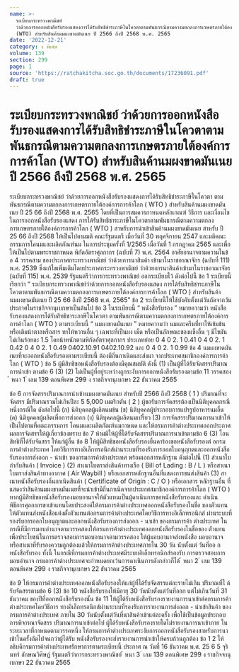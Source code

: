 ```yaml
---
name: >-
  ระเบียบกระทรวงพาณิชย์
  ว่าด้วยการออกหนังสือรับรองแสดงการได้รับสิทธิชำระภาษีในโควตาตามพันธกรณีตามความตกลงการเกษตรภายใต้องค์การการค้าโลก
  (WTO) สำหรับสินค้านมผงขาดมันเนย ปี 2566 ถึงปี 2568 พ.ศ. 2565
date: '2022-12-21'
category: ง พิเศษ
volume: 139
section: 299
page: 1
source: 'https://ratchakitcha.soc.go.th/documents/17236091.pdf'
draft: true
---
```


# ระเบียบกระทรวงพาณิชย์ ว่าด้วยการออกหนังสือรับรองแสดงการได้รับสิทธิชำระภาษีในโควตาตามพันธกรณีตามความตกลงการเกษตรภายใต้องค์การการค้าโลก (WTO) สำหรับสินค้านมผงขาดมันเนย ปี 2566 ถึงปี 2568 พ.ศ. 2565

ระเบียบกระทรวงพาณิชย์ ว่าด้วยการออกหนังสือรับรองแสดงการได้รับสิทธิชำระภาษีในโควตา ตามพันธกรณีตามความตกลงการเกษตรภายใต้องค์การการค้าโลก ( WTO ) สำหรับสินค้านมผงขาดมันเนย ปี 25 66 ถึงปี 2568 พ.ศ. 2565 โดยที่เป็นการสมควรกาหนดหลักเกณฑ์ วิธีการ และเงื่อนไขในการออกหนังสือรับรองแสดง การได้รับสิทธิชาระภาษีในโควตาตามพันธกรณีตามความตกลงการเกษตรภายใต้องค์การการค้าโลก ( WTO ) สาหรับการนำเข้าสินค้านมผงขาดมันเนย สาหรับ ปี 25 66 ถึงปี 2568 ให้เป็นไปตามมติ คณะรัฐมนตรี เมื่อวันที่ 30 พฤศจิกายน 2547 และมติคณะกรรมการโคนมและผลิตภัณฑ์นม ในการประชุมครั้งที่ 1/2565 เมื่อวันที่ 1 กรกฎาคม 2565 และเพื่อให้เป็นไปตามพระราชกาหนด พิกัดอัตราศุลกากร (ฉบับที่ 7) พ.ศ. 2564 อาศัยอานาจตามความในข้ อ 4 วรรคสาม ของประกาศกระทรวงพาณิชย์ ว่าด้วยการนาสินค้า เข้ามาในราชอาณาจักร (ฉบับที่ 111) พ.ศ. 2539 ซึ่งแก้ไขเพิ่มเติมโดยประกาศกระทรวงพาณิชย์ ว่าด้วยการนาสินค้าเข้ามาในราชอาณาจักร (ฉบับที่ 115) พ.ศ. 2539 รัฐมนตรีว่าการกระทรวงพาณิชย์ ออกระเบียบไว้ ดังต่อไปนี้ ข้อ 1 ระเบียบนี้เรียกว่า “ ระเบียบกระทรวงพาณิชย์ว่าด้วยการออกหนังสือรับรองแสดง การได้รับสิทธิชาระภาษีในโควตาตามพันธกรณีตามความตกลงการเกษตรภายใต้องค์การการค้าโลก ( WTO ) สำหรับสินค้านมผงขาดมันเนย ปี 25 66 ถึงปี 2568 พ.ศ. 2565” ข้อ 2 ระเบียบนี้ให้ใช้บังคับตั้งแต่วันถัดจากวันประกาศในราชกิจจานุเบกษาเป็นต้นไป ข้อ 3 ในระเบียบนี้ “ หนังสือรับรอง ” หมายความว่า หนังสือรับรองแสดงการได้รับสิทธิชาระภาษีในโควตา ตามพันธกรณีตามความตกลงการเกษตรภายใต้องค์การการค้าโลก ( WTO ) ตามระเบียบนี้ “ นมผงขาดมันเนย ” หมายความว่า นมและครีมที่ทาให้เข้มข้นหรือเติมน้าตาลหรือสาร ทาให้หวานอื่น ๆ เฉพาะที่เป็นผง เม็ด หรือเป็นลักษณะของแข็งอื่น ๆ มีไขมันไม่เกินร้อยละ 1.5 โดยน้าหนักตามพิกัดอัตราศุลกากร ประเภทย่อย 0 4 0 2. 1 0.41 0 4 0 2. 1 0.42 0 4 0 2. 1 0.49 0402.10.91 0402.10.92 และ 0 4 0 2. 1 0.99 ข้อ 4 นมผงขาดมันเนยที่จะออกหนังสือรับรองตามระเบียบนี้ ต้องมีถิ่นกาเนิดและส่งมา จากประเทศสมาชิกองค์การการค้าโลก ( WTO ) ข้อ 5 ผู้มีสิทธิขอหนังสือรับรองต้องมีคุณสมบัติ ดังนี้ (1) เป็นผู้ที่ได้รับจัดสรรปริมาณการนำเข้า ตามข้อ 6 (3) (2) ไม่เป็นผู้ที่อยู่ระหว่างถูกระงับการออกหนังสือรับรองตามข้อ 11 วรรคสอง ้ หนา 1 ่ เลม 139 ตอนพิเศษ 299 ง ราชกิจจานุเบกษา 22 ธันวาคม 2565

ข้อ 6 การจัดสรรปริมาณการนำเข้านมผงขาดมันเนย สำหรับปี 2566 ถึงปี 2568 ( 1 ) ปริมาณที่จะจัดสรร มีปริมาณรวมไม่เกินปีละ 5 5,000 เมตริกตัน ( 2 ) ผู้ขอรับการจัดสรรต้องเป็นนิติบุคคลกรณีหนึ่งกรณีใด ดังต่อไปนี้ (ก) นิติบุคคลผู้ผลิตนมข้น (ข) นิติบุคคลผู้ประกอบการแปรรูปอาหารนมอื่น (ค) นิติบุคคลผู้ผลิตเพื่อการส่งออก (ง) นิติบุคคลผู้ผลิตนมเปรี้ยว (3) การจัดสรรปริมาณการนาเข้าให้เป็นไปตามที่คณะกรรมการ โคนมและผลิตภัณฑ์นมกาหนด และให้กรมการค้าต่างประเทศออกประกาศผลการจัดสรรให้ผู้เกี่ยวข้องทราบ ข้อ 7 ห้ามมิให้ผู้ที่ได้รับจัดสรรปริมาณการนาเข้าตามข้อ 6 (3) โอนสิทธิที่ได้รับจัดสรร ให้แก่ผู้อื่น ข้อ 8 ให้ผู้มีสิทธิขอหนังสือรับรองยื่นคาร้องขอหนังสือรับรองต่ อกรมการค้าต่างประเทศ โดยวิธีการทางอิเล็กทรอนิกส์ผ่านระบบที่รองรับการออกใบอนุญาตและออกหนังสือรับรองการส่งออก - นำเข้า ของกรมการค้าต่างประเทศ พร้อมเอกสารหลักฐาน ดังต่อไปนี้ (1) สำเนาใบกำกับสินค้า ( Invoice ) (2) สาเนาใบตราส่งสินค้าทางเรือ ( Bill of Lading : B / L ) หรือสาเนาใบตราส่งสินค้าทางอากาศ ( Air Waybill ) หรือเอกสารหลักฐานอื่นที่แสดงการขนส่งสินค้า (3) สาเนาหนังสือรับรองถิ่นกาเนิดสินค้า ( Certificate of Origin : C / O ) หรือเอกสาร หลักฐานอื่น ที่แสดงว่าสินค้านมผงขาดมันเนยที่จะนำเข้ามีถิ่นกาเนิดจากประเทศสมาชิกองค์การการค้าโลก ( WTO ) หากผู้มีสิทธิขอหนังสือรับรองมอบอานาจให้ตัวแทนเป็นผู้ดาเนินการขอหนังสือรับรองและ ดำเนินพิธีการศุลกากรขาเข้าแทนโดยประสงค์ให้กรมการค้าต่างประเทศออกหนังสือรับรองในชื่อ ของตัวแทน ให้ตัวแทนส่งหนังสือแต่งตั้งตัวแทนต่อกรมการค้าต่างประเทศโดยวิธีการทางอิเล็กทรอนิกส์ ผ่านระบบที่รองรับการออกใบอนุญาตและออกหนังสือรับรองการส่งออก - นาเข้า ของกรมการค้า ต่างประเทศ ในกรณีที่มีการมอบอำนาจตามวรรคสองให้กรมการค้าต่างประเทศออกหนังสือรับรองในชื่อของ ตัวแทน เพื่อประโยชน์ในการตรวจสอบการมอบอานาจตามวรรคสอง ให้ผู้มอบอานาจส่งหนังสือ มอบอานาจหรือสาเนาที่รับรองความถูกต้องแล้วให้กรมการค้าต่างประเทศภายใน 30 วัน นับตั้งแต่ วันที่ออ กหนังสือรับรอง ทั้งนี้ ในกรณีที่กรมการค้าต่างประเทศมีระบบอิเล็กทรอนิกส์รองรับ การตรวจสอบการมอบอำนาจ กรมการค้าต่างประเทศจะกำหนดยกเว้นการดาเนินการดังกล่าวก็ได้ ้ หนา 2 ่ เลม 139 ตอนพิเศษ 299 ง ราชกิจจานุเบกษา 22 ธันวาคม 2565

ข้อ 9 ให้กรมการค้าต่างประเทศออกหนังสือรับรองให้แก่ผู้ที่ได้รับจัดสรรแต่ละรายไม่เกิน ปริมาณที่ไ ด้รับจัดสรรตามข้อ 6 (3) ข้อ 10 หนังสือรับรองให้มีอายุ 30 วันนับตั้งแต่วันที่ออก แต่ไม่เกินวันที่ 31 ธันวาคม ของปีที่ออกหนังสือรับรองนั้น ข้อ 11 ให้ผู้ได้รับหนังสือรับรองรายงานการนาเข้าต่อกรมการค้าต่างประเทศโดยวิธีการ ทางอิเล็กทรอนิกส์ผ่านระบบที่รองรับการรายงานการส่งออก - นำเข้าสินค้า ของกรมการค้าต่างประเทศ ภายใน 30 วันนับตั้งแต่วันที่นาสินค้าเข้าแต่ละครั้ง เพื่อใช้เป็นข้อมูลประกอบการพิจารณาจัดสรร ปริมาณการนาเข้าต่อไป ผู้ได้รับหนังสือรับรองรายใดไม่รายงานการนาเข้าภาย ในระยะเวลาที่กาหนดตามวรรคหนึ่ง ให้กรมการค้าต่างประเทศระงับการออกหนังสือรับรองสาหรับการนาเข้าในครั้งถัดไปจนกว่าผู้ได้รับ หนังสือรับรองจะส่งรายงานการนำเข้าให้ครบถ้วนถูกต้อง ข้อ 1 2 ให้อธิบดีกรมการค้าต่างประเทศรักษาการตามระเบียบนี้ ประกาศ ณ วันที่ 16 ธันวาคม พ.ศ. 25 6 5 จุรินทร์ ลักษณวิศิษฏ์ รัฐมนตรีว่าการกระทรวงพาณิชย์ ้ หนา 3 ่ เลม 139 ตอนพิเศษ 299 ง ราชกิจจานุเบกษา 22 ธันวาคม 2565
